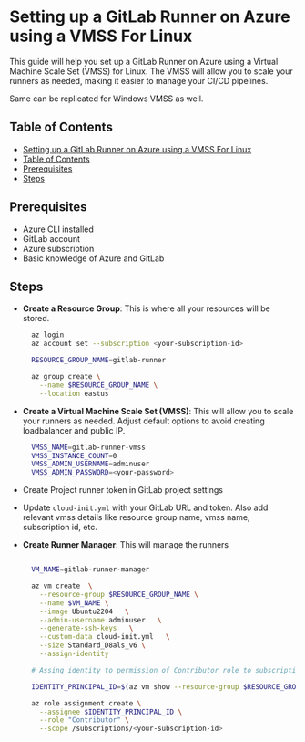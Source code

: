 # Setting up a GitLab Runner on Azure using a VMSS For Linux

This guide will help you set up a GitLab Runner on Azure using a Virtual Machine Scale Set (VMSS) for Linux. The VMSS will allow you to scale your runners as needed, making it easier to manage your CI/CD pipelines.

Same can be replicated for Windows VMSS as well.

## Table of Contents

- [Setting up a GitLab Runner on Azure using a VMSS For Linux](#setting-up-a-gitlab-runner-on-azure-using-a-vmss-for-linux)
- [Table of Contents](#table-of-contents)
- [Prerequisites](#prerequisites)
- [Steps](#steps)

## Prerequisites

- Azure CLI installed
- GitLab account
- Azure subscription
- Basic knowledge of Azure and GitLab

## Steps

- **Create a Resource Group**: This is where all your resources will be stored.

  ```bash
    az login
    az account set --subscription <your-subscription-id>

    RESOURCE_GROUP_NAME=gitlab-runner

    az group create \
      --name $RESOURCE_GROUP_NAME \
      --location eastus
  ```

- **Create a Virtual Machine Scale Set (VMSS)**: This will allow you to scale your runners as needed. Adjust default options to avoid creating loadbalancer and public IP.

  ```bash
    VMSS_NAME=gitlab-runner-vmss
    VMSS_INSTANCE_COUNT=0
    VMSS_ADMIN_USERNAME=adminuser
    VMSS_ADMIN_PASSWORD=<your-password>

  ```

- Create Project runner token in GitLab project settings

- Update `cloud-init.yml` with your GitLab URL and token. Also add relevant vmss details like resource group name, vmss name, subscription id, etc.

- **Create Runner Manager**: This will manage the runners

  ```bash

    VM_NAME=gitlab-runner-manager

    az vm create  \
      --resource-group $RESOURCE_GROUP_NAME \
      --name $VM_NAME \
      --image Ubuntu2204   \
      --admin-username adminuser   \
      --generate-ssh-keys   \
      --custom-data cloud-init.yml   \
      --size Standard_D8als_v6 \
      --assign-identity

    # Assing identity to permission of Contributor role to subscription

    IDENTITY_PRINCIPAL_ID=$(az vm show --resource-group $RESOURCE_GROUP_NAME --name $VM_NAME --query "identity.principalId" --output tsv)

    az role assignment create \
      --assignee $IDENTITY_PRINCIPAL_ID \
      --role "Contributor" \
      --scope /subscriptions/<your-subscription-id>

  ````
